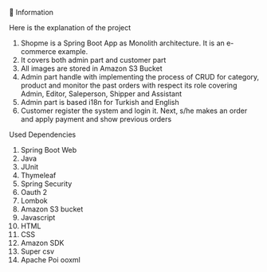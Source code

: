 📖 Information

Here is the explanation of the project
1.	Shopme is a Spring Boot App as Monolith architecture. It is an e-commerce example.
2.	It covers both admin part and customer part
3.	All images are stored in Amazon S3 Bucket
4.	Admin part handle with implementing the process of CRUD for category, product and monitor the past orders with respect its role covering Admin, Editor, Saleperson, Shipper and Assistant
5.	Admin part is based i18n for Turkish and English
6.	Customer register the system and login it. Next, s/he makes an order and apply payment and show previous orders

Used Dependencies
1.	Spring Boot Web
2.	Java
3.	JUnit
4.	Thymeleaf
5.	Spring Security
6.	Oauth 2
7.	Lombok
8.	Amazon S3 bucket
9.	Javascript
10.	HTML
11.	CSS
12.	Amazon SDK
13.	Super csv
14.	Apache Poi ooxml
